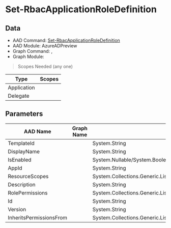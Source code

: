 # Set-RbacApplicationRoleDefinition

> 

## Data

+ AAD Command: [Set-RbacApplicationRoleDefinition](https://docs.microsoft.com/en-us/powershell/module/AzureADPreview/Set-RbacApplicationRoleDefinition)
+ AAD Module: AzureADPreview
+ Graph Command: [](), []()
+ Graph Module: 

> Scopes Needed (any one)

|Type|Scopes|
|---|---|
|Application||
|Delegate||

## Parameters

|AAD Name|Graph Name|AAD Type|Graph Type|Infos|
|---|---|---|---|---|
|TemplateId||System.String|||
|DisplayName||System.String|||
|IsEnabled||System.Nullable/System.Boolean|||
|AppId||System.String|||
|ResourceScopes||System.Collections.Generic.List/System.String|||
|Description||System.String|||
|RolePermissions||System.Collections.Generic.List/Microsoft.Open.MSGraph.Model.RolePermission|||
|Id||System.String|||
|Version||System.String|||
|InheritsPermissionsFrom||System.Collections.Generic.List/Microsoft.Open.MSGraph.Model.DirectoryRoleDefinition|||


